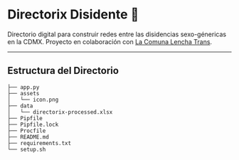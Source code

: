 # Directorix Disidente 🌈

Directorio digital para construir redes entre las disidencias sexo-génericas en la CDMX. Proyecto en colaboración con [La Comuna Lencha Trans](https://www.instagram.com/lacomuna.lenchatrans/).

---

## Estructura del Directorio

```
├── app.py
├── assets
│   └── icon.png
├── data
│   └── directorix-processed.xlsx
├── Pipfile
├── Pipfile.lock
├── Procfile
├── README.md
├── requirements.txt
└── setup.sh
```